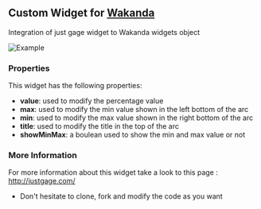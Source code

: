 ## Custom Widget for [Wakanda](http://wakanda.org)
Integration of just gage widget to Wakanda widgets object 


![Example](http://www.drweb.de/magazin/wp-content/uploads/justgage.png)
### Properties
This widget has the following properties:

* __value__: used to modify the percentage value 
* __max__: used to modify the min value shown in the left bottom of the arc
* __min__: used to modify the max value shown in the right bottom of the arc
* __title__: used to modify the title in the top of the arc
* __showMinMax__: a boulean used to show the min and max value or not

### More Information
For more information about this widget take a look to this page : http://justgage.com/

* Don't hesitate to clone, fork and modify the code as you want 
